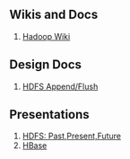 ## Wikis and Docs
1. [Hadoop Wiki](https://wiki.apache.org/hadoop/)

## Design Docs
1. [HDFS Append/Flush](files.cnblogs.com/inuyasha1027/appendDesign3.pdf)

## Presentations
1. [HDFS: Past,Present,Future](https://events.static.linuxfound.org/sites/events/files/slides/HDFS2015_Past_present_future.pdf)
2. [HBase](http://citeseerx.ist.psu.edu/viewdoc/download?doi=10.1.1.303.752&rep=rep1&type=pdf)
